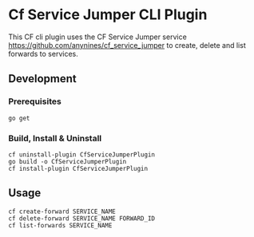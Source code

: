 # Cf Service Jumper CLI Plugin

This CF cli plugin uses the CF Service Jumper service https://github.com/anynines/cf_service_jumper
to create, delete and list forwards to services.

## Development

### Prerequisites

```shell
go get
```

### Build, Install & Uninstall

```shell
cf uninstall-plugin CfServiceJumperPlugin  
go build -o CfServiceJumperPlugin
cf install-plugin CfServiceJumperPlugin  
```


## Usage
```shell
cf create-forward SERVICE_NAME
cf delete-forward SERVICE_NAME FORWARD_ID
cf list-forwards SERVICE_NAME
```
